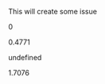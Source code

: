 
This will create some issue




0


0.4771






undefined




































1.7076
